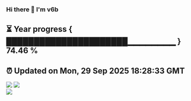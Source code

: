 ### Hi there 👋  I'm v6b  
⏳ Year progress { ██████████████████████▁▁▁▁▁▁▁▁ } 74.46 %
---
⏰ Updated on Mon, 29 Sep 2025 18:28:33 GMT
---
![](https://github-readme-stats.vercel.app/api?username=v6b&bg_color=30,e96443,904e95&title_color=fff&text_color=fff&layout=compact)
![](https://github-readme-stats.vercel.app/api/top-langs/?username=v6b&layout=compact&bg_color=30,e96443,904e95&title_color=fff&text_color=fff)  
![](https://gcore.jsdelivr.net/gh/v6b/v6b@main/assets/github-contribution-grid-snake.svg)

